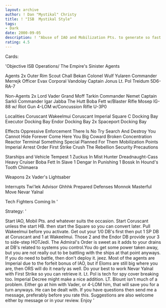 ```yaml
---
layout: archive
author: ! Dan "Mystikal" Christy
title: ! "ISB  Mystikal Style"
tags:
- Dark
date: 2000-09-05
description: ! "Abuse of IAO and Mobilization Pts. to generate so fast that your opponent will have a stroke."
rating: 4.5
---
```

Cards: 

'Objective
ISB Operations/ The Empire's Sinister Agents

Agents
2x Outer Rim Scout
Chall Bekan
Colonel Wulf Yularen
Commander Merrejk
Officer Evax
Corporal Vandolay
Captain Jonus
Lt. Pol Treidum
5D6-RA-7

Non-Agents
2x Lord Vader
Grand Moff Tarkin
Commander Nemet
Captain Sarkli
Commander Igar
Jabba The Hutt
Boba Fett w/Blaster Rifle
Mosep
IG-88 w/ Riot Gun
4-LOM w/Concussion Rifle
U-3P0

Localities
Coruscant
Wakeelmui
Coruscant Imperial Square
C Docking Bay
Executor Docking Bay
Endor Docking Bay
2x Spaceport Docking Bay

Effects
Oppressive Enforcement
There Is No Try
Search And Destroy
You Cannot Hide Forever
Come Here You Big Coward
Broken Concentration
Reactor Terminal
Something Special Planned For Them
Mobilization Points
Imperial Arrest Order
First Strike
Crush The Rebellion
Security Precautions

Starships and Vehicle
Tempest 1
Zuckus In Mist Hunter
Dreadnaught-Cass Heavy Cruiser
Boba Fett In Slave 1
Dengar In Punishing 1
Bossk In Hound's Tooth
Chimaera

Weapons
2x Vader's Lightsaber

Interrupts
Twi'lek Advisor
Ghhhk
Prepared Defenses
Monnok
Masterful Move
Nevar Yalnal

Tech
Fighters Coming In
'

Strategy: '

Start IAO, Mobil Pts. and whatever suits the occasion. Start Coruscant unless the start HB. then start the Square so you can convert later. Pull Wakeelmui before you activate. Get out your 1/0 DB's first then put 1 SP DB at Coruscant and 1 at Wakeelmui. Those 2 and the Endor DB provide your 3 to side-step HOTJedi. The Admiral's Order is sweet as it adds to your drains at DB's related to systems you control.You do get some power taken away, but you are not really out to be battling with the ships at that point anyways. If you do need to battle, then don't deploy it. jeez. Most of the agents are Imperial due to the forfeit bonus of IAO, but if Eloms are still big where you are, then ORS will do it nearly as well. Do your best to work Nevar Yalnal with First Strike so you can retrieve it. Lt. Pol is tech for spy cover breaking too. Imperial Decree might make a nice addition. LT. Blount isn't much of a problem. Either go at him with Vader, or 4-LOM him, that will save you for a turn anyways. He can be dealt with.  If you have questions then send me a message, preferably before you rate this. Suggestions are also welcome either by message or in your review. Enjoy  '